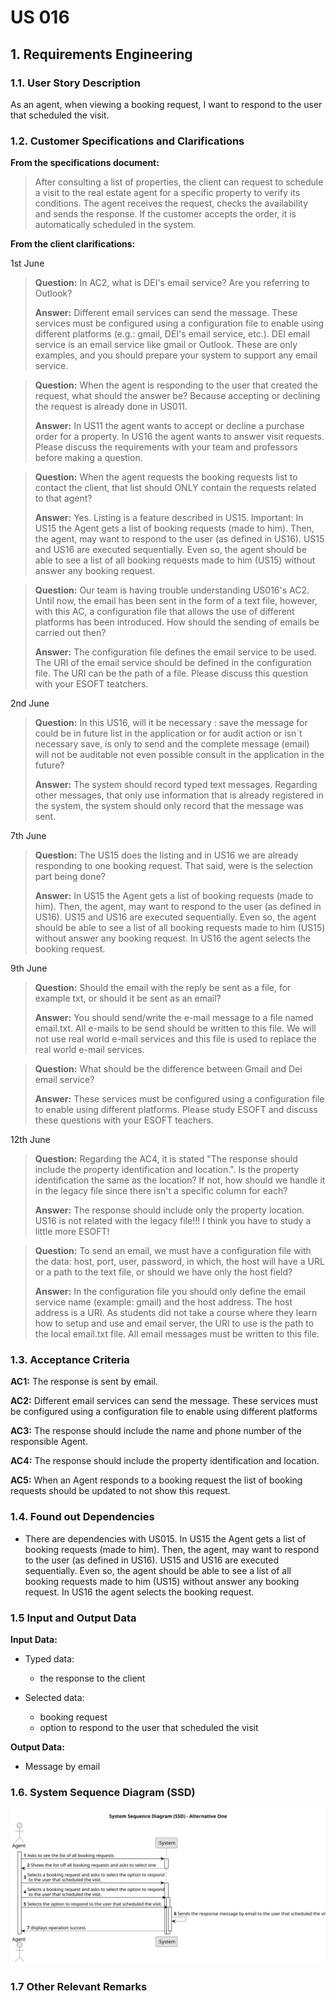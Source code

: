 # US 016

## 1. Requirements Engineering


### 1.1. User Story Description


As an agent, when viewing a booking request, I want to respond to the user that scheduled the visit.


### 1.2. Customer Specifications and Clarifications 


**From the specifications document:**


> After consulting a list of properties, the client can request to schedule a visit to the real estate agent for a specific property to verify its conditions. The agent receives the request, checks the availability and sends the response. If the customer accepts the order, it is automatically scheduled
in the system.


**From the client clarifications:**

1st June 

> **Question:** In AC2, what is DEI's email service? Are you referring to Outlook?
> 
> **Answer:** Different email services can send the message. These services must be configured using a configuration file to enable using different platforms (e.g.: gmail, DEI's email service, etc.). DEI email service is an email service like gmail or Outlook. These are only examples, and you should prepare your system to support any email service.

> **Question:** When the agent is responding to the user that created the request, what should the answer be? Because accepting or declining the request is already done in US011.
> 
> **Answer:**  In US11 the agent wants to accept or decline a purchase order for a property. In US16 the agent wants to answer visit requests.
Please discuss the requirements with your team and professors before making a question.

> **Question:** When the agent requests the booking requests list to contact the client, that list should ONLY contain the requests related to that agent?
> 
> **Answer:** Yes. Listing is a feature described in US15.
Important: In US15 the Agent gets a list of booking requests (made to him). Then, the agent, may want to respond to the user (as defined in US16). US15 and US16 are executed sequentially. Even so, the agent should be able to see a list of all booking requests made to him (US15) without answer any booking request.

> **Question:** Our team is having trouble understanding US016's AC2. Until now, the email has been sent in the form of a text file, however, with this AC, a configuration file that allows the use of different platforms has been introduced. How should the sending of emails be carried out then?
> 
> **Answer:** The configuration file defines the email service to be used. The URI of the email service should be defined in the configuration file. The URI can be the path of a file. Please discuss this question with your ESOFT teatchers.

2nd June 

> **Question:**  In this US16, will it be necessary : save the message for could be in future list in the application or for audit action or isn´t necessary save, is only to send and the complete message (email) will not be auditable not even possible consult in the application in the future?
>  
> **Answer:** The system should record typed text messages. Regarding other messages, that only use information that is already registered in the system, the system should only record that the message was sent.

7th June 

> **Question:**  The US15 does the listing and in US16 we are already responding to one booking request. That said, were is the selection part being done?
>  
> **Answer:** In US15 the Agent gets a list of booking requests (made to him). Then, the agent, may want to respond to the user (as defined in US16). US15 and US16 are executed sequentially. Even so, the agent should be able to see a list of all booking requests made to him (US15) without answer any booking request. In US16 the agent selects the booking request.

9th June 

> **Question:** Should the email with the reply be sent as a file, for example txt, or should it be sent as an email?
> 
> **Answer:** You should send/write the e-mail message to a file named email.txt. All e-mails to be send should be written to this file. We will not use real world e-mail services and this file is used to replace the real world e-mail services.

> **Question:** What should be the difference between Gmail and Dei email service?
> 
> **Answer:** These services must be configured using a configuration file to enable using different platforms. Please study ESOFT and discuss these questions with your ESOFT teachers.

12th June

> **Question:** Regarding the AC4, it is stated "The response should include the property identification and location.". Is the property identification the same as the location? If not, how should we handle it in the legacy file since there isn't a specific column for each?
> 
> **Answer:** The response should include only the property location. US16 is not related with the legacy file!!! I think you have to study a little more ESOFT!

> **Question:** To send an email, we must have a configuration file with the data: host, port, user, password, in which, the host will have a URL or a path to the text file, or should we have only the host field?
> 
> **Answer:** In the configuration file you should only define the email service name (example: gmail) and the host address. The host address is a URI. As students did not take a course where they learn how to setup and use and email server, the URI to use is the path to the local email.txt file. All email messages must be written to this file.

### 1.3. Acceptance Criteria

**AC1:** The response is sent by email.


**AC2:** Different email services can send the message. These services must be configured using a configuration file to enable using different platforms


**AC3:** The response should include the name and phone number of the responsible Agent.


**AC4:** The response should include the property identification and location. 


**AC5:** When an Agent responds to a booking request the list of booking requests should be updated to not show this request.


### 1.4. Found out Dependencies


* There are dependencies with US015. In US15 the Agent gets a list of booking requests (made to him). Then, the agent, may want to respond to the user (as defined in US16). US15 and US16 are executed sequentially. Even so, the agent should be able to see a list of all booking requests made to him (US15) without answer any booking request. In US16 the agent selects the booking request.


### 1.5 Input and Output Data


**Input Data:**

* Typed data:
    * the response to the client

* Selected data:
	* booking request 
	* option to respond to the user that scheduled the visit

**Output Data:**

* Message by email


### 1.6. System Sequence Diagram (SSD)

![System Sequence Diagram](svg/us016-system-sequence-diagram.svg)

### 1.7 Other Relevant Remarks